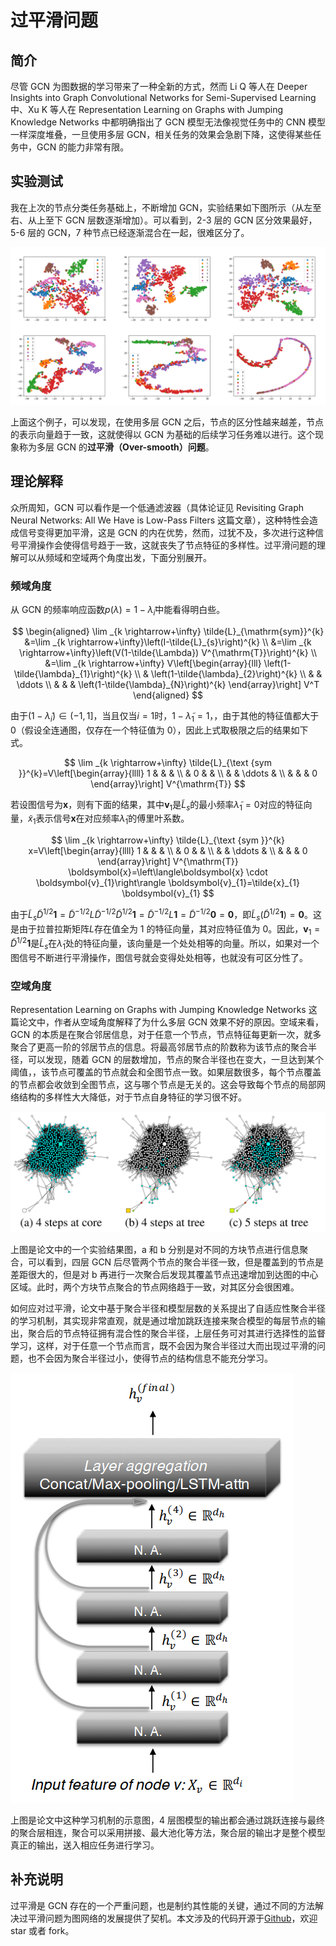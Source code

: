 <!--
 * @Description:
 * @Author: Jianping Zhou
 * @Email: jianpingzhou0927@gmail.com
 * @Date: 2023-02-09 09:41:56
-->

# 过平滑问题

## 简介

尽管 GCN 为图数据的学习带来了一种全新的方式，然而 Li Q 等人在 Deeper Insights into Graph Convolutional Networks for Semi-Supervised Learning 中、Xu K 等人在 Representation Learning on Graphs with Jumping Knowledge Networks 中都明确指出了 GCN 模型无法像视觉任务中的 CNN 模型一样深度堆叠，一旦使用多层 GCN，相关任务的效果会急剧下降，这使得某些任务中，GCN 的能力非常有限。

## 实验测试

我在上次的节点分类任务基础上，不断增加 GCN，实验结果如下图所示（从左至右、从上至下 GCN 层数逐渐增加）。可以看到，2-3 层的 GCN 区分效果最好，5-6 层的 GCN，7 种节点已经逐渐混合在一起，很难区分了。

![](./assets/rst.png)

上面这个例子，可以发现，在使用多层 GCN 之后，节点的区分性越来越差，节点的表示向量趋于一致，这就使得以 GCN 为基础的后续学习任务难以进行。这个现象称为多层 GCN 的**过平滑（Over-smooth）问题**。

## 理论解释

众所周知，GCN 可以看作是一个低通滤波器（具体论证见 Revisiting Graph Neural Networks: All We Have is Low-Pass Filters 这篇文章），这种特性会造成信号变得更加平滑，这是 GCN 的内在优势，然而，过犹不及，多次进行这种信号平滑操作会使得信号趋于一致，这就丧失了节点特征的多样性。过平滑问题的理解可以从频域和空域两个角度出发，下面分别展开。

### **频域角度**

从 GCN 的频率响应函数$p(\lambda)=1-\tilde{\lambda}_{i}$中能看得明白些。

$$
\begin{aligned}
\lim _{k \rightarrow+\infty} \tilde{L}_{\mathrm{sym}}^{k} &=\lim _{k \rightarrow+\infty}\left(I-\tilde{L}_{s}\right)^{k} \\
&=\lim _{k \rightarrow+\infty}\left(V(1-\tilde{\Lambda}) V^{\mathrm{T}}\right)^{k} \\
&=\lim _{k \rightarrow+\infty} V\left[\begin{array}{lll}
\left(1-\tilde{\lambda}_{1}\right)^{k} \\
& \left(1-\tilde{\lambda}_{2}\right)^{k} \\
& & \ddots \\
& & & \left(1-\tilde{\lambda}_{N}\right)^{k}
\end{array}\right] V^T
\end{aligned}
$$

由于$\left(1-\tilde{\lambda}_{i}\right) \in(-1,1]$，当且仅当$i=1$时，$1-\tilde{\lambda}_1 = 1$，，由于其他的特征值都大于 0（假设全连通图，仅存在一个特征值为 0），因此上式取极限之后的结果如下式。

$$
\lim _{k \rightarrow+\infty} \tilde{L}_{\text {sym }}^{k}=V\left[\begin{array}{llll}
1 & & & \\
& 0 & & \\
& & \ddots & \\
& & & 0
\end{array}\right] V^{\mathrm{T}}
$$

若设图信号为$\boldsymbol{x}$，则有下面的结果，其中$\boldsymbol{v}_{1}$是$\tilde{L}_s$的最小频率$\tilde{\lambda}_1 = 0$对应的特征向量，$\tilde{x}_1$表示信号$\boldsymbol{x}$在对应频率$\tilde{\lambda}_1$的傅里叶系数。

$$
\lim _{k \rightarrow+\infty} \tilde{L}_{\text {sym }}^{k} x=V\left[\begin{array}{llll}
1 & & & \\
& 0 & & \\
& & \ddots & \\
& & & 0
\end{array}\right] V^{\mathrm{T}} \boldsymbol{x}=\left\langle\boldsymbol{x} \cdot \boldsymbol{v}_{1}\right\rangle \boldsymbol{v}_{1}=\tilde{x}_{1} \boldsymbol{v}_{1}
$$

由于$\tilde{L}_s \tilde{D}^{1 / 2} \mathbf{1}=\tilde{D}^{-1 / 2} L \tilde{D}^{-1 / 2} \tilde{D}^{1 / 2} \mathbf{1}=\tilde{D}^{-1 / 2} L \mathbf{1}=\tilde{D}^{-1 / 2} \mathbf{0}=\mathbf{0}$，即$\tilde{L}_{s}\left(\tilde{D}^{1 / 2} \mathbf{1}\right)=\mathbf{0}$。这是由于拉普拉斯矩阵$L$存在值全为 1 的特征向量，其对应特征值为 0。因此，$\boldsymbol{v}_{1}=\tilde{D}^{1 / 2} \mathbf{1}$是$\tilde{L}_s$在$\tilde{\lambda}_1$处的特征向量，该向量是一个处处相等的向量。所以，如果对一个图信号不断进行平滑操作，图信号就会变得处处相等，也就没有可区分性了。

### **空域角度**

Representation Learning on Graphs with Jumping Knowledge Networks 这篇论文中，作者从空域角度解释了为什么多层 GCN 效果不好的原因。空域来看，GCN 的本质是在聚合邻居信息，对于任意一个节点，节点特征每更新一次，就多聚合了更高一阶的邻居节点的信息。将最高邻居节点的阶数称为该节点的聚合半径，可以发现，随着 GCN 的层数增加，节点的聚合半径也在变大，一旦达到某个阈值，，该节点可覆盖的节点就会和全图节点一致。如果层数很多，每个节点覆盖的节点都会收敛到全图节点，这与哪个节点是无关的。这会导致每个节点的局部网络结构的多样性大大降低，对于节点自身特征的学习很不好。

![](./assets/spatial.png)

上图是论文中的一个实验结果图，a 和 b 分别是对不同的方块节点进行信息聚合，可以看到，四层 GCN 后尽管两个节点的聚合半径一致，但是覆盖到的节点是差距很大的，但是对 b 再进行一次聚合后发现其覆盖节点迅速增加到达图的中心区域。此时，两个方块节点聚合的节点网络趋于一致，对其区分会很困难。

如何应对过平滑，论文中基于聚合半径和模型层数的关系提出了自适应性聚合半径的学习机制，其实现非常直观，就是通过增加跳跃连接来聚合模型的每层节点的输出，聚合后的节点特征拥有混合性的聚合半径，上层任务可对其进行选择性的监督学习，这样，对于任意一个节点而言，既不会因为聚合半径过大而出现过平滑的问题，也不会因为聚合半径过小，使得节点的结构信息不能充分学习。

![](./assets/skip.png)

上图是论文中这种学习机制的示意图，4 层图模型的输出都会通过跳跃连接与最终的聚合层相连，聚合可以采用拼接、最大池化等方法，聚合层的输出才是整个模型真正的输出，送入相应任务进行学习。

## 补充说明

过平滑是 GCN 存在的一个严重问题，也是制约其性能的关键，通过不同的方法解决过平滑问题为图网络的发展提供了契机。本文涉及的代码开源于[Github](https://github.com/luanshiyinyang/GNN)，欢迎 star 或者 fork。
